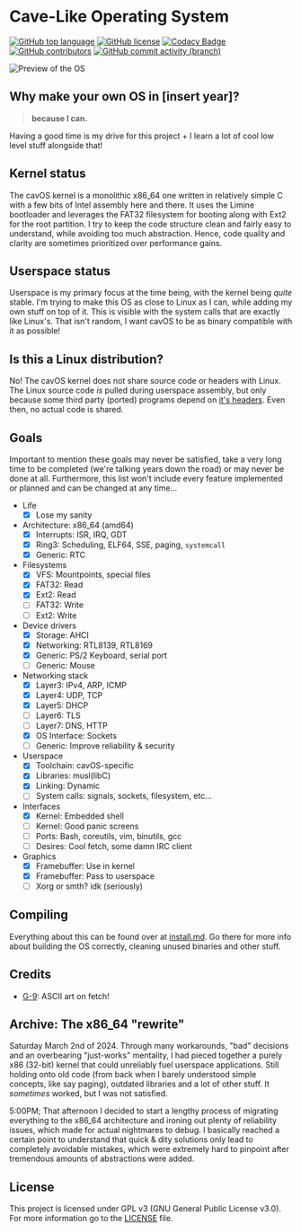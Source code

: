 # Cave-Like Operating System

[![GitHub top language](https://img.shields.io/github/languages/top/malwarepad/cavOS?logo=c&label=)](https://github.com/malwarepad/cavOS/blob/master/src/kernel/Makefile)
[![GitHub license](https://img.shields.io/github/license/malwarepad/cavOS)](https://github.com/malwarepad/cavOS/blob/master/LICENSE)
[![Codacy Badge](https://app.codacy.com/project/badge/Grade/e78ad48f394f46d1bb98f1942c7e1f21)]()
[![GitHub contributors](https://img.shields.io/github/contributors/malwarepad/cavOS)](https://github.com/malwarepad/cavOS/graphs/contributors)
[![GitHub commit activity (branch)](https://img.shields.io/github/commit-activity/m/malwarepad/cavOS)](https://github.com/malwarepad/cavOS/commits)

![Preview of the OS](https://raw.malwarepad.com/cavos/images/preview2.png)

## Why make your own OS in [insert year]?
> **because I can.**

Having a good time is my drive for this project + I learn a lot of cool low level stuff alongside that! 

## Kernel status
The cavOS kernel is a monolithic x86_64 one written in relatively simple C with a few bits of Intel assembly here and there. It uses the Limine bootloader and leverages the FAT32 filesystem for booting along with Ext2 for the root partition. I try to keep the code structure clean and fairly easy to understand, while avoiding too much abstraction. Hence, code quality and clarity are sometimes prioritized over performance gains.

## Userspace status
Userspace is my primary focus at the time being, with the kernel being *quite* stable. I'm trying to make this OS as close to Linux as I can, while adding my own stuff on top of it. This is visible with the system calls that are exactly like Linux's. That isn't random, I want cavOS to be as binary compatible with it as possible!

## Is this a Linux distribution?
No! The cavOS kernel does not share source code or headers with Linux. The Linux source code *is* pulled during userspace assembly, but only because some third party (ported) programs depend on [it's headers](https://wiki.gentoo.org/wiki/Linux-headers). Even then, no actual code is shared.

## Goals

Important to mention these goals may never be satisfied, take a very long time to be completed (we're talking years down the road) or may never be done at all. Furthermore, this list won't include every feature implemented or planned and can be changed at any time...

- Life
  - [x] Lose my sanity
- Architecture: x86_64 (amd64)
  - [x] Interrupts: ISR, IRQ, GDT
  - [x] Ring3: Scheduling, ELF64, SSE, paging, `systemcall`
  - [x] Generic: RTC
- Filesystems
  - [x] VFS: Mountpoints, special files
  - [x] FAT32: Read
  - [x] Ext2: Read
  - [ ] FAT32: Write
  - [ ] Ext2: Write
- Device drivers
  - [x] Storage: AHCI
  - [x] Networking: RTL8139, RTL8169
  - [x] Generic: PS/2 Keyboard, serial port
  - [ ] Generic: Mouse
- Networking stack
  - [x] Layer3: IPv4, ARP, ICMP
  - [x] Layer4: UDP, TCP
  - [x] Layer5: DHCP
  - [ ] Layer6: TLS
  - [ ] Layer7: DNS, HTTP
  - [x] OS Interface: Sockets
  - [ ] Generic: Improve reliability & security
- Userspace
  - [x] Toolchain: cavOS-specific
  - [x] Libraries: musl(libC)
  - [x] Linking: Dynamic
  - [ ] System calls: signals, sockets, filesystem, etc...
- Interfaces
  - [x] Kernel: Embedded shell
  - [ ] Kernel: Good panic screens
  - [ ] Ports: Bash, coreutils, vim, binutils, gcc
  - [ ] Desires: Cool fetch, some damn IRC client
- Graphics
  - [x] Framebuffer: Use in kernel
  - [x] Framebuffer: Pass to userspace
  - [ ] Xorg or smth? idk (seriously)

## Compiling
Everything about this can be found over at [install.md](docs/install.md). Go there for more info about building the OS correctly, cleaning unused binaries and other stuff. 

## Credits
- [G-9](https://nr9.online/): ASCII art on fetch!

## Archive: The x86_64 "rewrite"
Saturday March 2nd of 2024. Through many workarounds, "bad" decisions and an overbearing "just-works" mentality, I had pieced together a purely x86 (32-bit) kernel that could unreliably fuel userspace applications. Still holding onto old code (from back when I barely understood simple concepts, like say paging), outdated libraries and a lot of other stuff. It *sometimes* worked, but I was not satisfied.

5:00PM; That afternoon I decided to start a lengthy process of migrating everything to the x86_64 architecture and ironing out plenty of reliability issues, which made for actual nightmares to debug. I basically reached a certain point to understand that quick & dity solutions only lead to completely avoidable mistakes, which were extremely hard to pinpoint after tremendous amounts of abstractions were added.

## License
This project is licensed under GPL v3 (GNU General Public License v3.0). For more information go to the [LICENSE](LICENSE) file.
